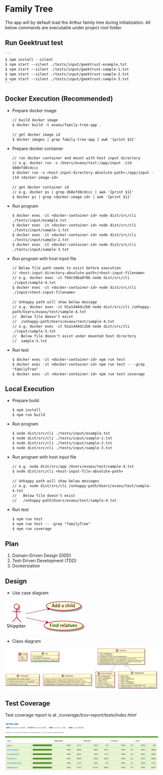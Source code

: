 # Family Tree

The app will by default load the Arthur family tree during initialization. All below commands are executable under project root folder.


## Run Geektrust test

    ```
    $ npm install --silent
    $ npm start --silent ./tests/input/geektrust-example.txt
    $ npm start --silent ./tests/input/geektrust-sample-1.txt
    $ npm start --silent ./tests/input/geektrust-sample-2.txt
    $ npm start --silent ./tests/input/geektrust-sample-3.txt
    ```

## Docker Execution (Recommended)

- Prepare docker image

    ```
    // build docker image
    $ docker build -t evaou/family-tree-app .

    // get docker image id
    $ docker images | grep family-tree-app | awk '{print $3}'
    ```

- Prepare docker container

    ```
    // run docker container and mount with host input directory
    // e.g. docker run -v /Users/evaou/test:/app/input -itd db0efd8cdccc
    $ docker run -v <host-input-directory-absolute-path>:/app/input -itd <docker-image-id>

    // get docker container id
    // e.g. docker ps | grep db0efd8cdccc | awk '{print $1}'
    $ docker ps | grep <docker-image-id> | awk '{print $1}'
    ```

- Run program

    ```
    $ docker exec -it <docker-container-id> node dist/src/cli ./tests/input/example.txt
    $ docker exec -it <docker-container-id> node dist/src/cli ./tests/input/sample-1.txt
    $ docker exec -it <docker-container-id> node dist/src/cli ./tests/input/sample-2.txt
    $ docker exec -it <docker-container-id> node dist/src/cli ./tests/input/sample-3.txt
    ```

- Run program with host input file

    ```
    // Below file path needs to exist before execution
    // <host-input-directory-absolute-path>/<host-input-filename>
    // e.g. docker exec -it f9dc586a078b node dist/src/cli ./input/sample-4.txt
    $ docker exec -it <docker-container-id> node dist/src/cli ./input/<host-input-filename>

    // Unhappy path will show below message
    // e.g. docker exec -it 91a1444dc2b6 node dist/src/cli /unhappy-path/Users/evaou/test/sample-4.txt
    //  Below file doesn't exist
    //  /unhappy-path/Users/evaou/test/sample-4.txt
    // e.g. docker exec -it 91a1444dc2b6 node dist/src/cli ./input/sample-5.txt
    //  Below file doesn't exist under mounted host directory
    //  sample-5.txt
    ```

- Run test

    ```
    $ docker exec -it <docker-container-id> npm run test
    $ docker exec -it <docker-container-id> npm run test -- -grep "familyTree"
    $ docker exec -it <docker-container-id> npm run test coverage
    ```

## Local Execution

- Prepare build

    ```
    $ npm install
    $ npm run build
    ```

- Run program

    ```
    $ node dist/src/cli ./tests/input/example.txt
    $ node dist/src/cli ./tests/input/sample-1.txt
    $ node dist/src/cli ./tests/input/sample-2.txt
    $ node dist/src/cli ./tests/input/sample-3.txt
    ```

- Run program with host input file

    ```
    // e.g. node dist/src/app /Users/evaou/test/sample-4.txt
    $ node dist/src/cli <host-input-file-absolute-path>

    // Unhappy path will show below messages
    // e.g. node dist/src/cli /unhappy-path/Users/evaou/test/sample-4.txt
    //   Below file doesn't exist
    //   /unhappy-path/Users/evaou/test/sample-4.txt
    ```

- Run test

    ```
    $ npm run test
    $ npm run test -- -grep "familyTree"
    $ npm run coverage
    ```

## Plan

1. Domain-Driven Design (DDD)
2. Test-Driven Development (TDD)
3. Dockerization

## Design

- Use case diagram

![](res/use-case-diagram.png)

- Class diagram

![](res/class-diagram.png)

## Test Coverage
Test coverage report is at _./coverage/lcov-report/tests/index.html_

![](res/test-coverage.png)